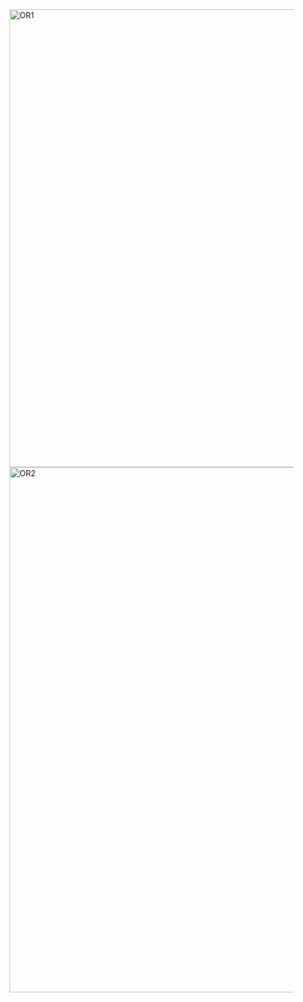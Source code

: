 <img width="811" alt="OR1" src="https://github.com/user-attachments/assets/5fd8be0a-46f3-4b68-9625-c2265e1eaeb6" />
<img width="930" alt="OR2" src="https://github.com/user-attachments/assets/38a21f94-12e4-47f0-909f-778983203856" />

